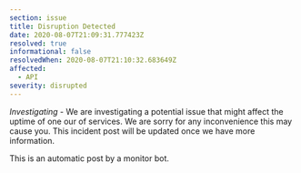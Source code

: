 ```yaml
---
section: issue
title: Disruption Detected
date: 2020-08-07T21:09:31.777423Z
resolved: true
informational: false
resolvedWhen: 2020-08-07T21:10:32.683649Z
affected:
  - API
severity: disrupted
---
```

*Investigating* - We are investigating a potential issue that might affect the uptime of one our of services. We are sorry for any inconvenience this may cause you. This incident post will be updated once we have more information.

This is an automatic post by a monitor bot.
        